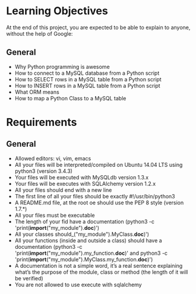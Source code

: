 # Learning Objectives
At the end of this project, you are expected to be able to explain to anyone, without the help of Google:

## General
- Why Python programming is awesome
- How to connect to a MySQL database from a Python script
- How to SELECT rows in a MySQL table from a Python script
- How to INSERT rows in a MySQL table from a Python script
- What ORM means
- How to map a Python Class to a MySQL table
# Requirements
## General
- Allowed editors: vi, vim, emacs
- All your files will be interpreted/compiled on Ubuntu 14.04 LTS using python3 (version 3.4.3)
- Your files will be executed with MySQLdb version 1.3.x
- Your files will be executes with SQLAlchemy version 1.2.x
- All your files should end with a new line
- The first line of all your files should be exactly #!/usr/bin/python3
- A README.md file, at the root oe should use the PEP 8 style (version 1.7.*)
- All your files must be executable
- The length of your fid have a documentation (python3 -c 'print(__import__("my_module").__doc__)')
- All your classes should_("my_module").MyClass.__doc__)')
- All your functions (inside and outside a class) should have a documentation (python3 -c 'print(__import__("my_module").my_function.__doc__)' and python3 -c 'print(__import__("my_module").MyClass.my_function.__doc__)')
- A documentation is not a simple word, it’s a real sentence explaining what’s the purpose of the module, class or method (the length of it will be verified)
- You are not allowed to use execute with sqlalchemy
